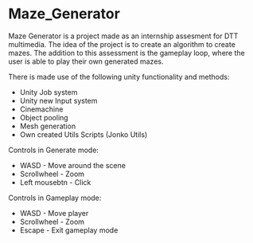 # Maze_Generator

Maze Generator is a project made as an internship assesment for DTT multimedia.
The idea of the project is to create an algorithm to create mazes. 
The addition to this assessment is the gameplay loop, where the user is able to play their own generated mazes.

There is made use of the following unity functionality and methods:
- Unity Job system
- Unity new Input system
- Cinemachine
- Object pooling
- Mesh generation
- Own created Utils Scripts (Jonko Utils)

Controls in Generate mode:
* WASD          - Move around the scene
* Scrollwheel   - Zoom
* Left mousebtn - Click

Controls in Gameplay mode:
* WASD          - Move player
* Scrollwheel   - Zoom
* Escape        - Exit gameplay mode
